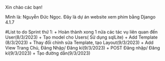 Xin chào các bạn! 

Mình là: Nguyễn Đức Ngọc. Đây là dự án website xem phim bằng Django 4.1.7 

#List to do
Sprint thứ 1: + Hoàn thành xong 1 nửa các tác vụ liên quan đến User(8/3/2023)
              + Tạo model cho Users( Sử dụng sqlLite)
              + Add Template (8/3/2023)
              + Thay đổi chỉnh sửa Template, tạo Layout(9/3/2023)
              + Add View Trang Chủ, Đăng Nhập/ Đăng kí(9/3/2023)
              + POST Đăng nhập/ Đăng kí(9/3/2023)
              + Tạo đường dẫn(9/3/2023)
              
              


